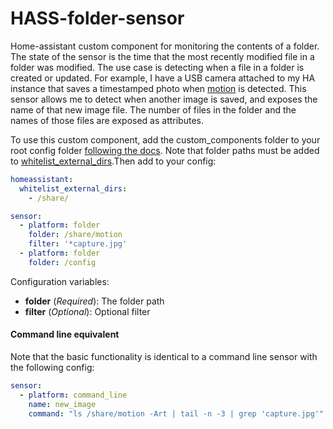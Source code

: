 # HASS-folder-sensor
Home-assistant custom component for monitoring the contents of a folder.
The state of the sensor is the time that the most recently modified file in a folder was modified.
The use case is detecting when a file in a folder is created or updated. For example, I have a USB camera attached to my
HA instance that saves a timestamped photo when [motion](https://github.com/HerrHofrat/hassio-addons/tree/master/motion) is detected. This sensor allows me to detect when another image is saved, and
exposes the name of that new image file. The number of files in the folder and the names of those files are exposed as attributes.

To use this custom component, add the custom_components folder to your root config folder [following the docs](https://home-assistant.io/developers/platform_example_sensor/). Note that folder paths must be added to [whitelist_external_dirs](https://home-assistant.io/docs/configuration/basic/).Then add to your config:

```yaml
homeassistant:
  whitelist_external_dirs:
    - /share/

sensor:
  - platform: folder
    folder: /share/motion
    filter: '*capture.jpg'
  - platform: folder
    folder: /config
```

Configuration variables:

- **folder** (*Required*): The folder path
- **filter** (*Optional*): Optional filter

#### Command line equivalent
Note that the basic functionality is identical to a command line sensor with the following config:
```yaml
sensor:
  - platform: command_line
    name: new_image
    command: "ls /share/motion -Art | tail -n -3 | grep 'capture.jpg'"
```
